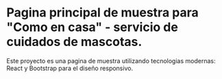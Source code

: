 # Pagina principal de muestra para "Como en casa" - servicio de cuidados de mascotas.

Este proyecto es una pagina de muestra utilizando tecnologias modernas: React y Bootstrap para el diseño responsivo.